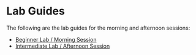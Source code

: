 # Lab Guides

The following are the lab guides for the morning and afternoon sessions:

- [Beginner Lab / Morning Session](https://becomingahacker.com/training/lab-guide/BECOMING_A_HACKER_MORNING.pdf)
- [Intermediate Lab / Afternoon Session](https://becomingahacker.com/training/lab-guide/BECOMING_A_HACKER_AFTERNOON.pdf)
